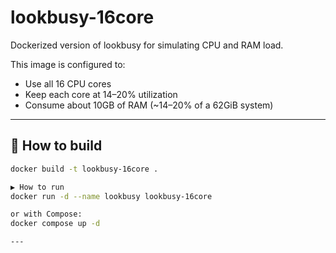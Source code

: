 # lookbusy-16core

Dockerized version of lookbusy for simulating CPU and RAM load.

This image is configured to:
- Use all 16 CPU cores
- Keep each core at 14–20% utilization
- Consume about 10GB of RAM (~14–20% of a 62GiB system)

---

## 🚀 How to build

```bash
docker build -t lookbusy-16core .

▶️ How to run
docker run -d --name lookbusy lookbusy-16core

or with Compose:
docker compose up -d

---
